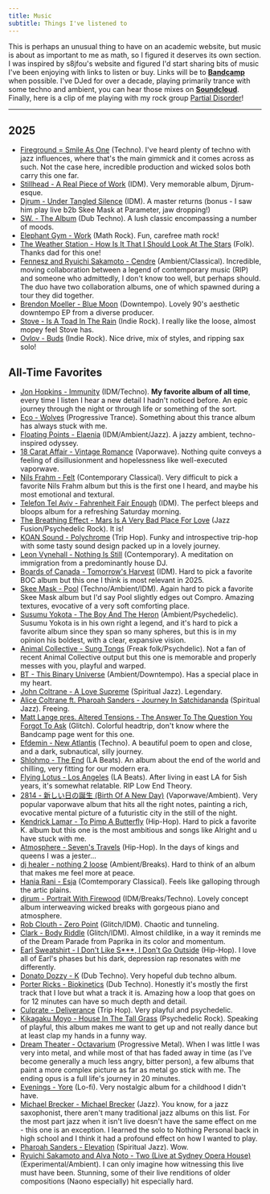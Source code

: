 ```yaml
---
title: Music
subtitle: Things I've listened to
---
```


This is perhaps an unusual thing to have on an academic website, but music is about as important to me as math, so I figured it deserves its own section. I was inspired by s8jfou's website and figured I'd start sharing bits of music I've been enjoying with links to listen or buy. Links will be to **[Bandcamp](https://www.bandcamp.com)** when possible. I've DJed for over a decade, playing primarily trance with some techno and ambient, you can hear those mixes on **[Soundcloud](https://soundcloud.com/sammymmm)**. Finally, here is a clip of me playing with my rock group [Partial Disorder](https://www.youtube.com/shorts/gTOsRkQB-nY)! 

---

## 2025

- [Fireground = Smile As One](https://iliantape.bandcamp.com/album/it072-smile-as-one) (Techno). I've heard plenty of techno with jazz influences, where that's the main gimmick and it comes across as such. Not the case here, incredible production and wicked solos both carry this one far. 
- [Stillhead - A Real Piece of Work](https://brightestdarkplace.bandcamp.com/album/a-real-piece-of-work?action=buy) (IDM). Very memorable album, Djrum-esque.
- [Djrum - Under Tangled Silence](https://djrum.bandcamp.com/album/under-tangled-silence) (IDM). A master returns (bonus - I saw him play live b2b Skee Mask at Parameter, jaw dropping!)
- [SW. - The Album](https://apollorecords.bandcamp.com/album/the-album) (Dub Techno). A lush classic encompassing a number of moods. 
- [Elephant Gym - Work](https://elephant-gym.bandcamp.com/album/work) (Math Rock). Fun, carefree math rock! 
- [The Weather Station - How Is It That I Should Look At The Stars](https://theweatherstation.bandcamp.com/album/how-is-it-that-i-should-look-at-the-stars) (Folk). Thanks dad for this one! 
- [Fennesz and Ryuichi Sakamoto - Cendre](https://fenneszreleases.bandcamp.com/album/cendre) (Ambient/Classical). Incredible, moving collaboration between a legend of contemporary music (RIP) and someone who admittedly, I don't know too well, but perhaps should. The duo have two collaboration albums, one of which spawned during a tour they did together. 
- [Brendon Moeller - Blue Moon](https://brendonmoellerechologistbeatpharmacy.bandcamp.com/album/blue-moon) (Downtempo). Lovely 90's aesthetic downtempo EP from a diverse producer.
- [Stove - Is A Toad In The Rain](https://explodinginsoundrecords.bandcamp.com/album/is-a-toad-in-the-rain) (Indie Rock). I really like the loose, almost mopey feel Stove has.
- [Ovlov - Buds](https://ovlov.bandcamp.com/album/buds-2) (Indie Rock). Nice drive, mix of styles, and ripping sax solo! 

## All-Time Favorites

- [Jon Hopkins - Immunity](https://jonhopkins.bandcamp.com/album/immunity-2) (IDM/Techno). **My favorite album of all time**, every time I listen I hear a new detail I hadn't noticed before. An epic journey through the night or through life or something of the sort.
- [Eco - Wolves](https://blackholerecordings.bandcamp.com/album/wolves) (Progressive Trance). Something about this trance album has always stuck with me.
- [Floating Points - Elaenia](https://floatingpoints.bandcamp.com/album/elaenia) (IDM/Ambient/Jazz). A jazzy ambient, techno-inspired odyssey.
- [18 Carat Affair - Vintage Romance](https://18carataffair.bandcamp.com/album/vintage-romance) (Vaporwave). Nothing quite conveys a feeling of disillusionment and hopelessness like well-executed vaporwave.
- [Nils Frahm - Felt](https://nilsfrahm.bandcamp.com/album/felt) (Contemporary Classical). Very difficult to pick a favorite Nils Frahm album but this is the first one I heard, and maybe his most emotional and textural.
- [Telefon Tel Aviv - Fahrenheit Fair Enough](https://telefon-tel-aviv.bandcamp.com/album/fahrenheit-fair-enough) (IDM). The perfect bleeps and bloops album for a refreshing Saturday morning.  
- [The Breathing Effect - Mars Is A Very Bad Place For Love](https://thebreathingeffect.bandcamp.com/album/mars-is-a-very-bad-place-for-love) (Jazz Fusion/Psychedelic Rock). It is!
- [KOAN Sound - Polychrome](https://koansound.bandcamp.com/album/polychrome) (Trip Hop). Funky and introspective trip-hop with some tasty sound design packed up in a lovely journey.
- [Leon Vynehall - Nothing Is Still](https://leonvynehall.bandcamp.com/album/nothing-is-still) (Contemporary). A meditation on immigration from a predominantly house DJ.
- [Boards of Canada - Tomorrow's Harvest](https://boardsofcanada.bandcamp.com/album/tomorrows-harvest) (IDM). Hard to pick a favorite BOC album but this one I think is most relevant in 2025.
- [Skee Mask - Pool](https://iliantape.bandcamp.com/album/itlp09-pool) (Techno/Ambient/IDM). Again hard to pick a favorite Skee Mask album but I'd say Pool slightly edges out Compro. Amazing textures, evocative of a very soft comforting place.
- [Susumu Yokota - The Boy And The Heron](https://susumuyokota.bandcamp.com/album/the-boy-and-the-tree) (Ambient/Psychedelic). Susumu Yokota is in his own right a legend, and it's hard to pick a favorite album since they span so many spheres, but this is in my opinion his boldest, with a clear, expansive vision.
- [Animal Collective - Sung Tongs](https://anmlcollectve.bandcamp.com/album/sung-tongs) (Freak folk/Psychdelic). Not a fan of recent Animal Collective output but this one is memorable and properly messes with you, playful and warped.
- [BT - This Binary Universe](https://songsofbt.bandcamp.com/album/this-binary-universe-remastered) (Ambient/Downtempo). Has a special place in my heart.
- [John Coltrane - A Love Supreme](https://www.discogs.com/master/32287-John-Coltrane-A-Love-Supreme) (Spiritual Jazz). Legendary.
- [Alice Coltrane ft. Pharoah Sanders - Journey In Satchidananda](https://www.discogs.com/master/59538-Alice-Coltrane-Featuring-Pharoah-Sanders-Journey-In-Satchidananda) (Spiritual Jazz). Freeing.
- [Matt Lange pres. Altered Tensions - The Answer To The Question You Forgot To Ask](https://www.discogs.com/release/1732748-Altered-Tensions-The-Answer-To-The-Question-You-Forgot-To-Ask) (Glitch). Colorful headtrip, don't know where the Bandcamp page went for this one.
- [Efdemin - New Atlantis](https://ostgut.bandcamp.com/album/new-atlantis) (Techno). A beautiful poem to open and close, and a dark, subnautical, silly journey.
- [Shlohmo - The End](https://shlohmo.bandcamp.com/album/the-end) (LA Beats). An album about the end of the world and chilling, very fitting for our modern era.
- [Flying Lotus - Los Angeles](https://flyinglotus.bandcamp.com/album/los-angeles) (LA Beats). After living in east LA for 5ish years, it's somewhat relatable. RIP Low End Theory.
- [2814 - 新しい日の誕生 (Birth Of A New Day)](https://dreamcatalogue.bandcamp.com/album/--18) (Vaporwave/Ambient). Very popular vaporwave album that hits all the right notes, painting a rich, evocative mental picture of a futuristic city in the still of the night.
- [Kendrick Lamar - To Pimp A Butterfly](https://www.discogs.com/master/810214-Kendrick-Lamar-To-Pimp-A-Butterfly) (Hip-Hop). Hard to pick a favorite K. album but this one is the most ambitious and songs like Alright and u have stuck with me.
- [Atmosphere - Seven's Travels](https://www.discogs.com/master/42085-Atmosphere-Sevens-Travels) (Hip-Hop). In the days of kings and queens I was a jester...
- [dj healer - nothing 2 loose](https://www.discogs.com/release/11849140-DJ-Healer-Nothing-2-Loose) (Ambient/Breaks). Hard to think of an album that makes me feel more at peace.
- [Hania Rani - Esja](https://haniarani.bandcamp.com/album/esja) (Comtemporary Classical). Feels like galloping through the artic plains.
- [djrum - Portrait With Firewood](https://djrum.bandcamp.com/album/portrait-with-firewood) (IDM/Breaks/Techno). Lovely concept album interweaving wicked breaks with gorgeous piano and atmosphere.
- [Rob Clouth - Zero Point](https://robclouth.bandcamp.com/album/zero-point) (Glitch/IDM). Chaotic and tunneling.
- [Clark - Body Riddle](https://clark.bandcamp.com/album/body-riddle-remastered) (Glitch/IDM). Almost childlike, in a way it reminds me of the Dream Parade from Paprika in its color and momentum.
- [Earl Sweatshirt - I Don't Like S***, I Don't Go Outside](https://www.discogs.com/master/821355-Earl-Sweatshirt-I-Dont-Like-Shit-I-Dont-Go-Outside-An-Album-By-Earl-Sweatshirt) (Hip-Hop). I love all of Earl's phases but his dark, depression rap resonates with me differently.
- [Donato Dozzy - K](https://www.discogs.com/release/2493983-Donato-Dozzy-K) (Dub Techno). Very hopeful dub techno album.
- [Porter Ricks - Biokinetics](https://forceincmilleplateaux.bandcamp.com/album/biokinetics) (Dub Techno). Honestly it's mostly the first track that I love but what a track it is. Amazing how a loop that goes on for 12 minutes can have so much depth and detail.
- [Culprate - Deliverance](https://culprate.bandcamp.com/album/deliverance) (Trip Hop). Very playful and psychedelic.
- [Kikagaku Moyo - House In The Tall Grass](https://kikagakumoyoggb.bandcamp.com/album/house-in-the-tall-grass) (Psychedelic Rock). Speaking of playful, this album makes me want to get up and not really dance but at least clap my hands in a funny way.
- [Dream Theater - Octavarium](https://dreamtheater.net/discography/octavarium/) (Progressive Metal). When I was little I was very into metal, and while most of that has faded away in time (as I've become generally a much less angry, bitter person), a few albums that paint a more complex picture as far as metal go stick with me. The ending opus is a full life's journey in 20 minutes.
- [Evenings - Yore](https://evenings.bandcamp.com/album/yore-2) (Lo-fi). Very nostalgic album for a childhood I didn't have.
- [Michael Brecker - Michael Brecker](https://www.discogs.com/release/2236405-Michael-Brecker-Michael-Brecker) (Jazz). You know, for a jazz saxophonist, there aren't many traditional jazz albums on this list. For the most part jazz when it isn't live doesn't have the same effect on me - this one is an exception. I learned the solo to Nothing Personal back in high school and I think it had a profound effect on how I wanted to play.
- [Pharoah Sanders - Elevation](https://www.discogs.com/master/54142-Pharoah-Sanders-Elevation) (Spiritual Jazz). Wow.
- [Ryuichi Sakamoto and Alva Noto - Two (Live at Sydney Opera House)](https://www.discogs.com/master/1637023-Alva-Noto-Ryuichi-Sakamoto-Two-Live-At-Sydney-Opera-House) (Experimental/Ambient). I can only imagine how witnessing this live must have been. Stunning, some of their live renditions of older compositions (Naono especially) hit especially hard. 
